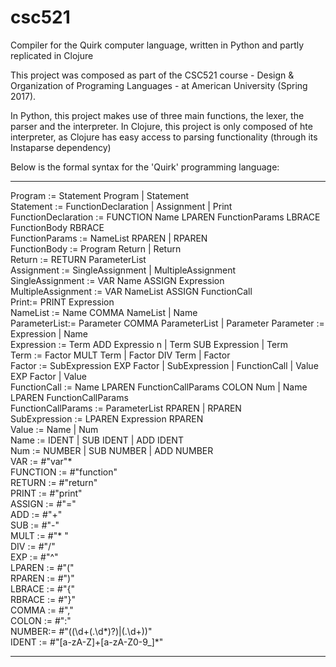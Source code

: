 # csc521
Compiler for the Quirk computer language, written in Python and partly replicated in Clojure

This project was composed as part of the CSC521 course - Design & Organization of Programing Languages - at American University (Spring 2017). 

In Python, this project makes use of three main functions, the lexer, the parser and the interpreter.
In Clojure, this project is only composed of hte interpreter, as Clojure has easy access to parsing functionality (through its Instaparse dependency)



Below is the formal syntax for the 'Quirk' programming language:

--------------------------------------------------------------------------------------------------------------------------------------

Program := Statement Program | Statement                                                          
Statement := FunctionDeclaration | Assignment | Print                                             
FunctionDeclaration :=  FUNCTION Name LPAREN FunctionParams LBRACE FunctionBody RBRACE            
FunctionParams := NameList RPAREN | RPAREN                                                        
FunctionBody := Program Return | Return                                                           
Return := RETURN ParameterList                                                                    
Assignment := SingleAssignment | MultipleAssignment                  
SingleAssignment := VAR Name ASSIGN Expression                                                    
MultipleAssignment := VAR NameList ASSIGN FunctionCall                                                                              
Print:= PRINT Expression  
NameList := Name COMMA NameList | Name  
ParameterList:= Parameter COMMA ParameterList | Parameter
Parameter := Expression | Name                                                                                                         
Expression := Term ADD Expressio  n | Term SUB Expression | Term                                      
Term := Factor MULT Term | Factor DIV Term | Factor                                                       
Factor := SubExpression EXP Factor | SubExpression | FunctionCall | Value EXP Factor | Value                      
FunctionCall :=  Name LPAREN FunctionCallParams COLON Num | Name LPAREN FunctionCallParams                          
FunctionCallParams :=  ParameterList RPAREN | RPAREN                                                        
SubExpression := LPAREN Expression RPAREN                                                               
Value := Name | Num                                                         
Name := IDENT | SUB IDENT | ADD IDENT                                                       
Num := NUMBER | SUB NUMBER | ADD NUMBER                                                                                 
VAR := #"var"*                                                                                                                          
FUNCTION := #"function"                                                                                                          
RETURN := #"return"                                                                                                                    
PRINT := #"print"                                                                                                           
ASSIGN := #"\="                                                                                                               
ADD := #"\+"                                                                                                                      
SUB := #"\-"                                                                                                            
MULT := #"\* "                                                                                                                      
DIV := #"\/"                                                                                                                      
EXP := #"\^"                                                                                                                  
LPAREN := #"\("                                                                                                                   
RPAREN := #"\)"                                                                                                                     
LBRACE := #"\{"                                                                                                                   
RBRACE := #"\}"                                                                                                       
COMMA := #"\,"                                                                                                              
COLON := #"\:"                                                                                                                  
NUMBER:= #"((\d+(\.\d*)?)|(\.\d+))"                                                                                           
IDENT := #"[a-zA-Z]+[a-zA-Z0-9_]*"    

--------------------------------------------------------------------------------------------------------------------------------------
